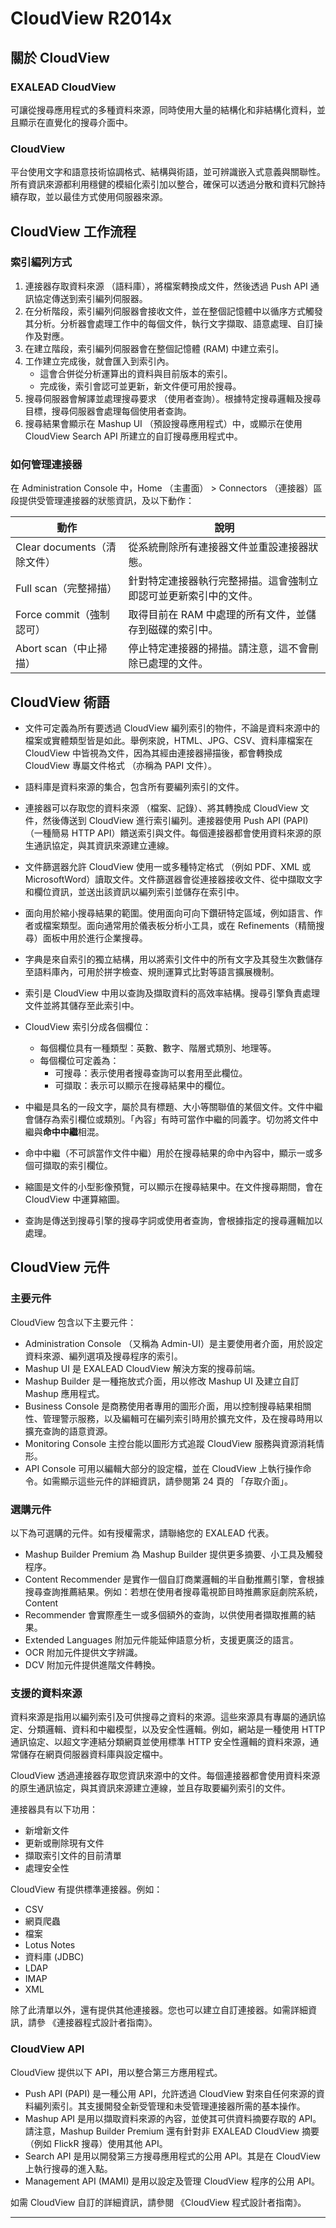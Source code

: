 # CloudView R2014x


## 關於 CloudView

### EXALEAD CloudView
可讓從搜尋應用程式的多種資料來源，同時使用大量的結構化和非結構化資料，並且顯示在直覺化的搜尋介面中。

### CloudView
平台使用文字和語意技術協調格式、結構與術語，並可辨識嵌入式意義與關聯性。
所有資訊來源都利用穩健的模組化索引加以整合，確保可以透過分散和資料冗餘持續存取，並以最佳方式使用伺服器來源。


## CloudView 工作流程

### 索引編列方式

1. 連接器存取資料來源 （語料庫），將檔案轉換成文件，然後透過 Push API 通訊協定傳送到索引編列伺服器。
2. 在分析階段，索引編列伺服器會接收文件，並在整個記憶體中以循序方式觸發其分析。分析器會處理工作中的每個文件，執行文字擷取、語意處理、自訂操作及對應。
3. 在建立階段，索引編列伺服器會在整個記憶體 (RAM) 中建立索引。
4. 工作建立完成後，就會匯入到索引內。
    * 這會合併從分析運算出的資料與目前版本的索引。
    * 完成後，索引會認可並更新，新文件便可用於搜尋。
5. 搜尋伺服器會解譯並處理搜尋要求 （使用者查詢）。根據特定搜尋邏輯及搜尋目標，搜尋伺服器會處理每個使用者查詢。
6. 搜尋結果會顯示在 Mashup UI （預設搜尋應用程式）中，或顯示在使用 CloudView Search API 所建立的自訂搜尋應用程式中。

### 如何管理連接器
在 Administration Console 中，Home （主畫面） > Connectors （連接器）區段提供受管理連接器的狀態資訊，及以下動作：


| 動作 | 說明 |
| ----- | ----- |
| Clear documents（清除文件） | 從系統刪除所有連接器文件並重設連接器狀態。 |
| Full scan（完整掃描）       | 針對特定連接器執行完整掃描。這會強制立即認可並更新索引中的文件。 |
| Force commit（強制認可）    | 取得目前在 RAM 中處理的所有文件，並儲存到磁碟的索引中。 |
| Abort scan（中止掃描）      | 停止特定連接器的掃描。請注意，這不會刪除已處理的文件。   |


## CloudView 術語

* 文件可定義為所有要透過 CloudView 編列索引的物件，不論是資料來源中的檔案或實體類型皆是如此。舉例來說，HTML、JPG、CSV、資料庫檔案在 CloudView 中皆視為文件，因為其經由連接器掃描後，都會轉換成 CloudView 專屬文件格式 （亦稱為 PAPI 文件）。

* 語料庫是資料來源的集合，包含所有要編列索引的文件。

* 連接器可以存取您的資料來源 （檔案、記錄）、將其轉換成 CloudView 文件，然後傳送到 CloudView 進行索引編列。連接器使用 Push API (PAPI) （一種簡易 HTTP API）饋送索引與文件。每個連接器都會使用資料來源的原生通訊協定，與其資訊來源建立連線。

* 文件篩選器允許 CloudView 使用一或多種特定格式 （例如 PDF、XML 或 MicrosoftWord）讀取文件。文件篩選器會從連接器接收文件、從中擷取文字和欄位資訊，並送出該資訊以編列索引並儲存在索引中。

* 面向用於縮小搜尋結果的範圍。使用面向可向下鑽研特定區域，例如語言、作者或檔案類型。面向通常用於儀表板分析小工具，或在 Refinements（精簡搜尋）面板中用於進行企業搜尋。

* 字典是來自索引的獨立結構，用以將索引文件中的所有文字及其發生次數儲存至語料庫內，可用於拼字檢查、規則運算式比對等語言擴展機制。

* 索引是 CloudView 中用以查詢及擷取資料的高效率結構。搜尋引擎負責處理文件並將其儲存至此索引中。

* CloudView 索引分成各個欄位：
    * 每個欄位具有一種類型：英數、數字、階層式類別、地理等。
    * 每個欄位可定義為：
        * 可搜尋：表示使用者搜尋查詢可以套用至此欄位。
        * 可擷取：表示可以顯示在搜尋結果中的欄位。

* 中繼是具名的一段文字，屬於具有標題、大小等關聯值的某個文件。文件中繼會儲存為索引欄位或類別。「內容」有時可當作中繼的同義字。切勿將文件中繼與**命中中繼**相混。

* 命中中繼（不可誤當作文件中繼）用於在搜尋結果的命中內容中，顯示一或多個可擷取的索引欄位。

* 縮圖是文件的小型影像預覽，可以顯示在搜尋結果中。在文件搜尋期間，會在CloudView 中運算縮圖。

* 查詢是傳送到搜尋引擎的搜尋字詞或使用者查詢，會根據指定的搜尋邏輯加以處理。


## CloudView 元件

### 主要元件
CloudView 包含以下主要元件：

* Administration Console （又稱為 Admin-UI）是主要使用者介面，用於設定資料來源、編列選項及搜尋程序的索引。
* Mashup UI 是 EXALEAD CloudView 解決方案的搜尋前端。
* Mashup Builder 是一種拖放式介面，用以修改 Mashup UI 及建立自訂 Mashup 應用程式。
* Business Console 是商務使用者專用的圖形介面，用以控制搜尋結果相關性、管理警示服務，以及編輯可在編列索引時用於擴充文件，及在搜尋時用以擴充查詢的語意資源。
* Monitoring Console 主控台能以圖形方式追蹤 CloudView 服務與資源消耗情形。
* API Console 可用以編輯大部分的設定檔，並在 CloudView 上執行操作命令。如需顯示這些元件的詳細資訊，請參閱第 24 頁的 「存取介面」。

### 選購元件
以下為可選購的元件。如有授權需求，請聯絡您的 EXALEAD 代表。

* Mashup Builder Premium 為 Mashup Builder 提供更多摘要、小工具及觸發程序。
* Content Recommender 是實作一個自訂商業邏輯的半自動推薦引擎，會根據搜尋查詢推薦結果。例如：若想在使用者搜尋電視節目時推薦家庭劇院系統，Content
* Recommender 會實際產生一或多個額外的查詢，以供使用者擷取推薦的結果。
* Extended Languages 附加元件能延伸語意分析，支援更廣泛的語言。
* OCR 附加元件提供文字辨識。
* DCV 附加元件提供進階文件轉換。

### 支援的資料來源
資料來源是指用以編列索引及可供搜尋之資料的來源。這些來源具有專屬的通訊協定、分類邏輯、資料和中繼模型，以及安全性邏輯。例如，網站是一種使用 HTTP 通訊協定、以超文字連結分類網頁並使用標準 HTTP 安全性邏輯的資料來源，通常儲存在網頁伺服器資料庫與設定檔中。

CloudView 透過連接器存取您資訊來源中的文件。每個連接器都會使用資料來源的原生通訊協定，與其資訊來源建立連線，並且存取要編列索引的文件。

連接器具有以下功用：

* 新增新文件
* 更新或刪除現有文件
* 擷取索引文件的目前清單
* 處理安全性

CloudView 有提供標準連接器。例如：

* CSV
* 網頁爬蟲
* 檔案
* Lotus Notes
* 資料庫 (JDBC)
* LDAP
* IMAP
* XML

除了此清單以外，還有提供其他連接器。您也可以建立自訂連接器。如需詳細資訊，請參 《連接器程式設計者指南》。


### CloudView API
CloudView 提供以下 API，用以整合第三方應用程式。

* Push API (PAPI) 是一種公用 API，允許透過 CloudView 對來自任何來源的資料編列索引。其支援開發全新受管理和未受管理連接器所需的基本操作。
* Mashup API 是用以擷取資料來源的內容，並使其可供資料摘要存取的 API。請注意，Mashup Builder Premium 還有針對非 EXALEAD CloudView 摘要 （例如 FlickR 搜尋）使用其他 API。
* Search API 是用以開發第三方搜尋應用程式的公用 API。其是在 CloudView 上執行搜尋的進入點。
* Management API (MAMI) 是用以設定及管理 CloudView 程序的公用 API。

如需 CloudView 自訂的詳細資訊，請參閱 《CloudView 程式設計者指南》。

---

